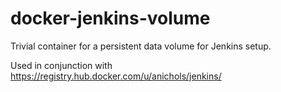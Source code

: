 docker-jenkins-volume
=====================

Trivial container for a persistent data volume for Jenkins setup.

Used in conjunction with https://registry.hub.docker.com/u/anichols/jenkins/


